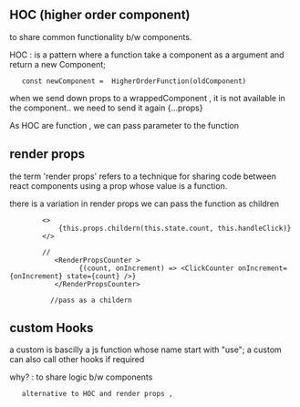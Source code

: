 ## HOC (higher order component)

to share common functionality b/w components.

HOC : is a pattern where a function take a component as a argument and return a new Component;
        
       const newComponent =  HigherOrderFunction(oldComponent)

when we send down props to a wrappedComponent , it is not available in the component.. we need to send it again {...props}

As HOC are function , we can pass parameter to the function

## render props

the term 'render props' refers to a technique for sharing code between react components using a prop whose value is a function.

there is a variation in render props
       we can pass the function as children

            <>
                {this.props.childern(this.state.count, this.handleClick)}
            </>

            //
               <RenderPropsCounter >
                     {(count, onIncrement) => <ClickCounter onIncrement={onIncrement} state={count} />}
               </RenderPropsCounter>

              //pass as a childern

## custom Hooks

a custom is bascilly a js function whose name start with "use";
a custom can also call other hooks if required

why? : to share logic b/w components

       alternative to HOC and render props , 
